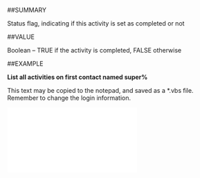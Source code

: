 
##SUMMARY


Status flag, indicating if this activity is set as completed or not



##VALUE

Boolean – TRUE if the activity is completed, FALSE otherwise


##EXAMPLE

**List all activities on first contact named super%**

This text may be copied to the notepad, and saved as a *.vbs file. Remember to change the login information.

![](..\..\Examples\vbs\SOActivityListItem.vbs.txt)

